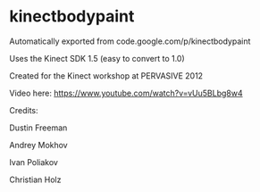 # kinectbodypaint
Automatically exported from code.google.com/p/kinectbodypaint

Uses the Kinect SDK 1.5 (easy to convert to 1.0)

Created for the Kinect workshop at PERVASIVE 2012

Video here:
https://www.youtube.com/watch?v=vUu5BLbg8w4

Credits:

Dustin Freeman

Andrey Mokhov

Ivan Poliakov

Christian Holz
